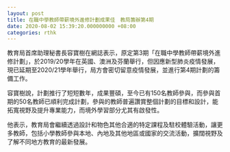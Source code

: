 ```yaml
---
layout: post
title: 在職中學教師帶薪境外進修計劃成果佳　教局籌辦第4期
date: 2020-08-02 15:39:20.000000000 +08:00
categories: rthk
---
```


教育局首席助理秘書長容寶樹在網誌表示，原定第3期「在職中學教師帶薪境外進修計劃」，於2019/20學年在英國、澳洲及芬蘭舉行，但因應新型肺炎疫情發展，現已延期至2020/21學年舉行，局方會密切留意疫情發展，並進行第4期計劃的籌備工作。

容寶樹說，計劃推行了短短數年，成果豐碩，至今已有150名教師參與，而參與首期的50名教師已順利完成計劃，參與的教師普遍讚賞整個計劃的目標和設計，能拓寬視野及提升專業能力，而境外學習部分尤其有啟發性。

他表示，教育局會繼續透過設計和物色其他合適的特定課程及駐校體驗活動，讓更多教師，包括小學教師參與本地、內地及其他地區或國家的交流活動，擴闊視野及了解不同地方教育的最新發展。
